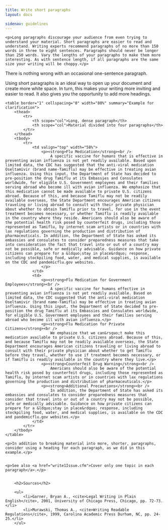 ```yaml
---
title: Write short paragraphs
layout: docs

sidenav: guidelines
---
```


	<p>Long paragraphs discourage your audience from even trying to understand your material. Short paragraphs are easier to read and understand. Writing experts recommend paragraphs of no more than 150 words in three to eight sentences. Paragraphs should never be longer than 250 words. Vary the lengths of your paragraphs to make them more interesting. As with sentence length, if all paragraphs are the same size your writing will be choppy.</p>
<p>There is nothing wrong with an occasional one-sentence paragraph.</p>
<p>Using short paragraphs is an ideal way to open up your document and create more white space. In turn, this makes your writing more inviting and easier to read. It also gives you the opportunity to add more headings.</p>


	<table border="1" cellspacing="0" width="80%" summary="Example for clarification">
		<thead>
			<tr>
				<th scope="col">Long, dense paragraph</th>
				<th scope="col">Material divided into four paragraphs</th>
			</tr>
		</thead>
		<tbody>
			<tr>
				<td valign="top" width="58%">
					<p><strong>Flu Medication</strong><br />
						A specific vaccine for humans that is effective in preventing avian influenza is not yet readily available. Based upon limited data, the CDC has suggested that the anti-viral medication Oseltamivir (brand name-Tamiflu) may be effective in treating avian influenza. Using this input, the Department of State has decided to pre-position the drug Tamiflu at its Embassies and Consulates worldwide, for eligible U.S. Government employees and their families serving abroad who become ill with avian influenza. We emphasize that this medication cannot be made available to private U.S. citizens abroad. Because of this, and because Tamiflu may not be readily available overseas, the State Department encourages American citizens traveling or living abroad to consult with their private physician about whether to obtain Tamiflu prior to travel, for use in the event treatment becomes necessary, or whether Tamiflu is readily available in the country where they reside. Americans should also be aware of the potential health risk posed by counterfeit drugs, including those represented as Tamiflu, by internet scam artists or in countries with lax regulations governing the production and distribution of pharmaceuticals. In addition, the Department of State has asked its embassies and consulates to consider preparedness measures that take into consideration the fact that travel into or out of a country may not be possible, safe or medically advisable. Guidance on how private citizens can prepare for a &ldquo;stay in place&rdquo; response, including stockpiling food, water, and medical supplies, is available on the CDC and pandemicflu.gov websites.
					</p>
				</td>
				<td>
					<p><strong>Flu Medication for Government Employees</strong><br />
						A specific vaccine for humans effective in preventing avian influenza is not yet readily available. Based on limited data, the CDC suggested that the anti-viral medication Oseltamivir (brand name-Tamiflu) may be effective in treating avian influenza. Using this input, the Department of State decided to pre-position the drug Tamiflu at its Embassies and Consulates worldwide, for eligible U.S. Government employees and their families serving abroad who become ill with avian influenza.</p>
					<p><strong>Flu Medication for Private Citizens</strong><br />
						We emphasize that we can&rsquo;t make this medication available to private U.S. citizens abroad. Because of this, and because Tamiflu may not be readily available overseas, the State Department encourages American citizens traveling or living abroad to consult with their private physician about whether to get Tamiflu before they travel, whether to use if treatment becomes necessary, or if Tamiflu is readily available in the country where they live.</p>
					<p><strong>Counterfeit Drug Warning</strong><br />
						Americans should also be aware of the potential health risk posed by counterfeit drugs, including those represented as Tamiflu, by internet scam artists or in countries with lax regulations governing the production and distribution of pharmaceuticals.</p>
					<p><strong>Additional Precautions</strong><br />
						In addition, the Department of State has asked its embassies and consulates to consider preparedness measures that consider that travel into or out of a country may not be possible, safe or medically advisable. Guidance on how private citizens can prepare for a &ldquo;stay in place&rdquo; response, including stockpiling food, water, and medical supplies, is available on the CDC and pandemicflu.gov websites.</p>
				</td>
			</tr>
		</tbody>
	</table>

	<p>In addition to breaking material into more, shorter, paragraphs, consider using a heading for each paragraph, as we did in this example.</p>


	<p>See also <a href="write1Issue.cfm">Cover only one topic in each paragraph</a>.</p>


		<h2>Sources</h2>

		<ul>
			<li>Garner, Bryan A., <cite>Legal Writing in Plain English</cite>, 2001, University of Chicago Press, Chicago, pp. 72-73.</li>
			<li>Murawski, Thomas A., <cite>Writing Readable Regulations</cite>, 1999, Carolina Academic Press Durham, NC, pp. 24-25.</li>
		</ul>
